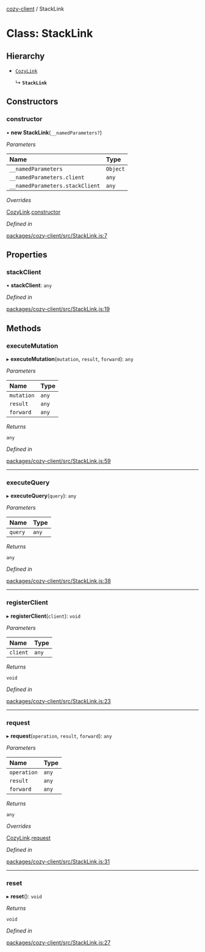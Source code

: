 [cozy-client](../README.md) / StackLink

# Class: StackLink

## Hierarchy

*   [`CozyLink`](cozylink.md)

    ↳ **`StackLink`**

## Constructors

### constructor

• **new StackLink**(`__namedParameters?`)

*Parameters*

| Name | Type |
| :------ | :------ |
| `__namedParameters` | `Object` |
| `__namedParameters.client` | `any` |
| `__namedParameters.stackClient` | `any` |

*Overrides*

[CozyLink](cozylink.md).[constructor](cozylink.md#constructor)

*Defined in*

[packages/cozy-client/src/StackLink.js:7](https://github.com/cozy/cozy-client/blob/master/packages/cozy-client/src/StackLink.js#L7)

## Properties

### stackClient

• **stackClient**: `any`

*Defined in*

[packages/cozy-client/src/StackLink.js:19](https://github.com/cozy/cozy-client/blob/master/packages/cozy-client/src/StackLink.js#L19)

## Methods

### executeMutation

▸ **executeMutation**(`mutation`, `result`, `forward`): `any`

*Parameters*

| Name | Type |
| :------ | :------ |
| `mutation` | `any` |
| `result` | `any` |
| `forward` | `any` |

*Returns*

`any`

*Defined in*

[packages/cozy-client/src/StackLink.js:59](https://github.com/cozy/cozy-client/blob/master/packages/cozy-client/src/StackLink.js#L59)

***

### executeQuery

▸ **executeQuery**(`query`): `any`

*Parameters*

| Name | Type |
| :------ | :------ |
| `query` | `any` |

*Returns*

`any`

*Defined in*

[packages/cozy-client/src/StackLink.js:38](https://github.com/cozy/cozy-client/blob/master/packages/cozy-client/src/StackLink.js#L38)

***

### registerClient

▸ **registerClient**(`client`): `void`

*Parameters*

| Name | Type |
| :------ | :------ |
| `client` | `any` |

*Returns*

`void`

*Defined in*

[packages/cozy-client/src/StackLink.js:23](https://github.com/cozy/cozy-client/blob/master/packages/cozy-client/src/StackLink.js#L23)

***

### request

▸ **request**(`operation`, `result`, `forward`): `any`

*Parameters*

| Name | Type |
| :------ | :------ |
| `operation` | `any` |
| `result` | `any` |
| `forward` | `any` |

*Returns*

`any`

*Overrides*

[CozyLink](cozylink.md).[request](cozylink.md#request)

*Defined in*

[packages/cozy-client/src/StackLink.js:31](https://github.com/cozy/cozy-client/blob/master/packages/cozy-client/src/StackLink.js#L31)

***

### reset

▸ **reset**(): `void`

*Returns*

`void`

*Defined in*

[packages/cozy-client/src/StackLink.js:27](https://github.com/cozy/cozy-client/blob/master/packages/cozy-client/src/StackLink.js#L27)
